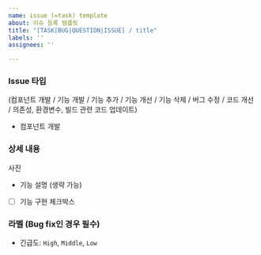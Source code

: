 ```yaml
---
name: issue (=task) template
about: 이슈 등록 템플릿
title: "[TASK|BUG|QUESTION|ISSUE] / title"
labels: ''
assignees: ''

---
```


### Issue 타입
(컴포넌트 개발 / 기능 개발 / 기능 추가 / 기능 개선 / 기능 삭제 / 버그 수정 / 코드 개선 / 의존성, 환경변수, 빌드 관련 코드 업데이트)
- 컴포넌트 개발

### 상세 내용
사진
- 기능 설명 (생략 가능)
- [ ] 기능 구현 체크박스

### 라벨 (Bug fix인 경우 필수)
- 긴급도: `High`, `Middle`, `Low`
